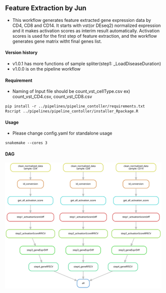 ## Feature Extraction by Jun
* This workflow generates feature extracted gene expression data by CD4, CD8 and CD14. It starts with vst(or DEseq2) normalized expression and it makes activation scores as interim result automatically. Activation scores is used for the first step of feature extraction, and the workflow generates gene matrix witht final genes list.

#### Version history
* v1.0.1 has more functions of sample spliter(step1: _LoadDiseaseDuration)
* v1.0.0 is on the pipeline workflow

#### Requirement
* Naming of Input file should be count_vst_cellType.csv ex) count_vst_CD4.csv, count_vst_CD8.csv 
```shell
pip install -r ../pipelines/pipeline_contoller/requirements.txt
Rscript ../pipelines/pipeline_contoller/installer_Rpackage.R
```

#### Usage
* Please change config.yaml for standalone usage

```shell
snakemake --cores 3
```

#### DAG
![dag](dag.svg)